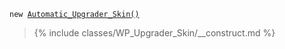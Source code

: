 <p><code>new <a href="https://developer.wordpress.org/reference/classes/automatic_upgrader_skin/">Automatic_Upgrader_Skin()</a></code></p>

<blockquote>

{% include classes/WP_Upgrader_Skin/__construct.md %}

</blockquote>
